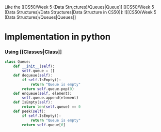 Like the [[CS50/Week 5 (Data Structures)/Queues|Queue]] [[CS50/Week 5 (Data Structures)/Data Structures|Data Structure in CS50]]: ![[CS50/Week 5 (Data Structures)/Queues|Queues]]
# Implementation in python

### Using [[Classes|Class]] 
```python
class Queue:
	def __init__(self):
		self.queue = []
	def dequeue(self):
		if self.IsEmpty():
			return "Queue is empty"
		return self.queue.pop(0)
	def enqueue(self, element):
		self.queue.append(element)
	def IsEmpty(self):
		return len(self.queue) == 0
	def peek(self):
		if self.IsEmpty():
			return "Queue is empty"
		return self.queue[0]
```
